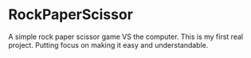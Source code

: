 # RockPaperScissor
A simple rock paper scissor game VS the computer. 
This is my first real project. Putting focus on making it easy and understandable.
